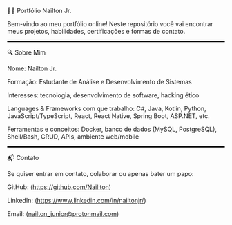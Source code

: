 🧑‍💻 Portfólio Nailton Jr.

Bem-vindo ao meu portfólio online! Neste repositório você vai encontrar meus projetos, habilidades, certificações e formas de contato.

<hr style="border: 1px solid #000;">

🔍 Sobre Mim

Nome: Nailton Jr.

Formação: Estudante de Análise e Desenvolvimento de Sistemas

Interesses: tecnologia, desenvolvimento de software, hacking ético

Languages & Frameworks com que trabalho: C#, Java, Kotlin, Python, JavaScript/TypeScript, React, React Native, Spring Boot, ASP.NET, etc.

Ferramentas e conceitos: Docker, banco de dados (MySQL, PostgreSQL), Shell/Bash, CRUD, APIs, ambiente web/mobile

<hr style="border: 1px solid #000;">

📬 Contato

Se quiser entrar em contato, colaborar ou apenas bater um papo:

GitHub: (https://github.com/Naillton)

LinkedIn: (https://www.linkedin.com/in/nailtonjr/)

Email: (nailton_junior@protonmail.com)
